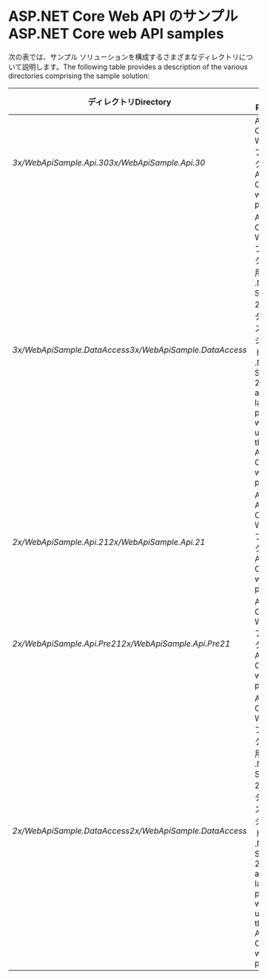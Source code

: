 # <a name="aspnet-core-web-api-samples"></a><span data-ttu-id="72e74-101">ASP.NET Core Web API のサンプル</span><span class="sxs-lookup"><span data-stu-id="72e74-101">ASP.NET Core web API samples</span></span>

<span data-ttu-id="72e74-102">次の表では、サンプル ソリューションを構成するさまざまなディレクトリについて説明します。</span><span class="sxs-lookup"><span data-stu-id="72e74-102">The following table provides a description of the various directories comprising the sample solution:</span></span>

| <span data-ttu-id="72e74-103">ディレクトリ</span><span class="sxs-lookup"><span data-stu-id="72e74-103">Directory</span></span>                   | <span data-ttu-id="72e74-104">目的</span><span class="sxs-lookup"><span data-stu-id="72e74-104">Purpose</span></span> |
|-----------------------------|------------------------------------------------------------|
| <span data-ttu-id="72e74-105">*3x/WebApiSample.Api.30*</span><span class="sxs-lookup"><span data-stu-id="72e74-105">*3x/WebApiSample.Api.30*</span></span>    | <span data-ttu-id="72e74-106">ASP.NET Core 3.0 Web API プロジェクト。</span><span class="sxs-lookup"><span data-stu-id="72e74-106">An ASP.NET Core 3.0 web API project.</span></span>                       |
| <span data-ttu-id="72e74-107">*3x/WebApiSample.DataAccess*</span><span class="sxs-lookup"><span data-stu-id="72e74-107">*3x/WebApiSample.DataAccess*</span></span>| <span data-ttu-id="72e74-108">ASP.NET Core 3.x Web API プロジェクトで使用される .NET Standard 2.1 データ アクセス層プロジェクト。</span><span class="sxs-lookup"><span data-stu-id="72e74-108">A .NET Standard 2.1 data access layer project which is used by the ASP.NET Core 3.x web API project.</span></span>|
| <span data-ttu-id="72e74-109">*2x/WebApiSample.Api.21*</span><span class="sxs-lookup"><span data-stu-id="72e74-109">*2x/WebApiSample.Api.21*</span></span>    | <span data-ttu-id="72e74-110">An ASP.NET Core 2.1 Web API プロジェクト。</span><span class="sxs-lookup"><span data-stu-id="72e74-110">An ASP.NET Core 2.1 web API project.</span></span>                         |
| <span data-ttu-id="72e74-111">*2x/WebApiSample.Api.Pre21*</span><span class="sxs-lookup"><span data-stu-id="72e74-111">*2x/WebApiSample.Api.Pre21*</span></span> | <span data-ttu-id="72e74-112">ASP.NET Core 2.0 Web API プロジェクト。</span><span class="sxs-lookup"><span data-stu-id="72e74-112">An ASP.NET Core 2.0 web API project.</span></span>                         |
| <span data-ttu-id="72e74-113">*2x/WebApiSample.DataAccess*</span><span class="sxs-lookup"><span data-stu-id="72e74-113">*2x/WebApiSample.DataAccess*</span></span>| <span data-ttu-id="72e74-114">ASP.NET Core 2.x Web API プロジェクトで使用される .NET Standard 2.0 データ アクセス層プロジェクト。</span><span class="sxs-lookup"><span data-stu-id="72e74-114">A .NET Standard 2.0 data access layer project which is used by the ASP.NET Core 2.x web API projects.</span></span>|
